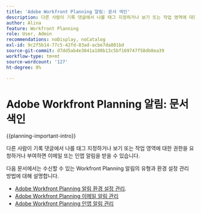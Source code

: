 ```yaml
---
title: 'Adobe Workfront Planning 알림: 문서 색인'
description: 다른 사람이 기록 댓글에서 나를 태그 지정하거나 보기 또는 작업 영역에 대한 권한을 요청하거나 부여하면 이메일 또는 인앱 알림을 받을 수 있습니다. 다음 문서에서는 수신할 수 있는 Workfront Planning 알림의 유형과 알림 환경 설정을 관리하는 방법에 대해 설명합니다.
author: Alina
feature: Workfront Planning
role: User, Admin
recommendations: noDisplay, noCatalog
exl-id: 9c2f5b14-77c5-42fd-83ad-acbe7da801bd
source-git-commit: d7dd5ab4e3041a100b13c5bf169747f58db0ea39
workflow-type: tm+mt
source-wordcount: '127'
ht-degree: 0%

---
```



# Adobe Workfront Planning 알림: 문서 색인

<!--add this to major TOC and Planning article index-->

{{planning-important-intro}}

다른 사람이 기록 댓글에서 나를 태그 지정하거나 보기 또는 작업 영역에 대한 권한을 요청하거나 부여하면 이메일 또는 인앱 알림을 받을 수 있습니다.

다음 문서에서는 수신할 수 있는 Workfront Planning 알림의 유형과 환경 설정 관리 방법에 대해 설명합니다.

* [Adobe Workfront Planning 알림 환경 설정 관리](/help/quicksilver/planning/notifications/manage-notification-preferences.md).
* [Adobe Workfront Planning 이메일 알림 관리](/help/quicksilver/planning/notifications/manage-planning-email-notifications.md)
* [Adobe Workfront Planning 인앱 알림 관리](/help/quicksilver/planning/notifications/manage-planning-in-app-notifications.md)
